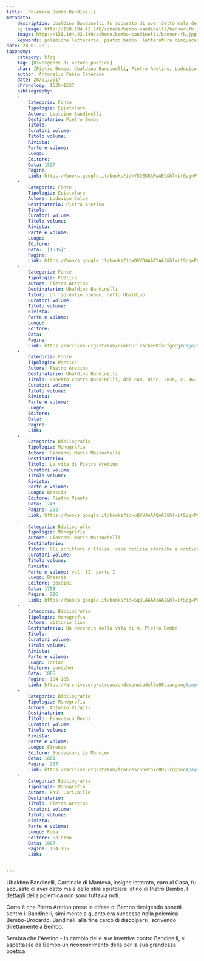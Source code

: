 ```yaml
---
title:  Polemica Bembo-Bandinelli
metadata:
	description: Ubaldino Bandinelli fu accusato di aver detto male dei Brevi del Bembo. L'Aretino prese le difese di quest'ultimo. Bandinelli prova infine a discolparsi.
	og:image: http://158.194.42.140/schede/bembo-bandinelli/banner-fb.jpg
	image: http://158.194.42.140/schede/bembo-bandinelli/banner-fb.jpg
	keywords: polemiche letterarie, pietro bembo, letteratura cinquecento
date: 28-01-2017
taxonomy:
	category: blog
    tag: [Divergenze di natura poetica]
    char: [Pietro Bembo, Ubaldino Bandinelli, Pietro Aretino, Ludovico Dolce]
    author: Antonello Fabio Caterino
    date: 28/01/2017
    chronology: 1535-1537
    bibliography:
	-
	    Categoria: Fonte
	    Tipologia: Epistolare
	    Autore: Ubaldino Bandinelli
	    Destinatario: Pietro Bembo
	    Titolo: 
	    Curatori volume: 
	    Titolo volume: 
	    Rivista: 
	    Parte e volume: 
	    Luogo: 
	    Editore: 
	    Data: 1537
	    Pagine: 
	    Link: https://books.google.it/books?id=Y5DEKRkRwAEC&hl=it&pg=PT103#v=onepage&q&f=false
	-
	    Categoria: Fonte
	    Tipologia: Epistolare
	    Autore: Ludovico Dolce
	    Destinatario: Pietro Aretino
	    Titolo: 
	    Curatori volume: 
	    Titolo volume: 
	    Rivista: 
	    Parte e volume: 
	    Luogo: 
	    Editore: 
	    Data: '[1535]'
	    Pagine: 
	    Link: https://books.google.it/books?id=OVVDAAAAYAAJ&hl=it&pg=PA274#v=onepage&q&f=false
	-
	    Categoria: Fonte
	    Tipologia: Poetica
	    Autore: Pietro Aretino
	    Destinatario: Ubaldino Bandinelli
	    Titolo: Un fiorentin plebeo, detto Ubaldino
	    Curatori volume: 
	    Titolo volume: 
	    Rivista: 
	    Parte e volume: 
	    Luogo: 
	    Editore: 
	    Data: 
	    Pagine: 
	    Link: https://archive.org/stream/rimeburlesche00fanfgoog#page/n335/mode/2up
	-
	    Categoria: Fonte
	    Tipologia: Poetica
	    Autore: Pietro Aretino
	    Destinatario: Ubaldino Bandinelli
	    Titolo: Sonetto contro Bandinelli, dal cod. Ricc. 2835, c. 361
	    Curatori volume: 
	    Titolo volume: 
	    Rivista: 
	    Parte e volume: 
	    Luogo: 
	    Editore: 
	    Data: 
	    Pagine: 
	    Link: 
	-
	    Categoria: Bibliografia
	    Tipologia: Monografia
	    Autore: Giovanni Maria Mazzuchelli
	    Destinatario: 
	    Titolo: La vita di Pietro Aretino
	    Curatori volume: 
	    Titolo volume: 
	    Rivista: 
	    Parte e volume: 
	    Luogo: Brescia
	    Editore: Pietro Pianta
	    Data: 1743
	    Pagine: 292
	    Link: https://books.google.it/books?id=uQ8VAAAAQAAJ&hl=it&pg=PA292#v=onepage&q&f=false
	-
	    Categoria: Bibliografia
	    Tipologia: Monografia
	    Autore: Giovanni Maria Mazzuchelli
	    Destinatario: 
	    Titolo: Gli scrittori d’Italia, cioè notizie storiche e critiche intorno alle vite e agli scritti dei letterati italiani
	    Curatori volume: 
	    Titolo volume: 
	    Rivista: 
	    Parte e volume: vol. II, parte I
	    Luogo: Brescia
	    Editore: Bossini
	    Data: 1758
	    Pagine: 216
	    Link: https://books.google.it/books?id=5qBLAAAAcAAJ&hl=it&pg=PA216#v=onepage&q&f=false
	-
	    Categoria: Bibliografia
	    Tipologia: Monografia
	    Autore: Vittorio Cian
	    Destinatario: Un decennio della vita di m. Pietro Bembo
	    Titolo: 
	    Curatori volume: 
	    Titolo volume: 
	    Rivista: 
	    Parte e volume: 
	    Luogo: Torino
	    Editore: Loescher
	    Data: 1885
	    Pagine: 184-185
	    Link: https://archive.org/stream/undecenniodella00ciangoog#page/n205/mode/2up
	-
	    Categoria: Bibliografia
	    Tipologia: Monografia
	    Autore: Antonio Virgili
	    Destinatario: 
	    Titolo: Francesco Berni
	    Curatori volume: 
	    Titolo volume: 
	    Rivista: 
	    Parte e volume: 
	    Luogo: Firenze
	    Editore: Successori Le Monnier
	    Data: 1881
	    Pagine: 237
	    Link: https://archive.org/stream/francescobernic00virggoog#page/n7/mode/2up
	-
	    Categoria: Bibliografia
	    Tipologia: Monografia
	    Autore: Paul Larivaille
	    Destinatario: 
	    Titolo: Pietro Aretino
	    Curatori volume: 
	    Titolo volume: 
	    Rivista: 
	    Parte e volume: 
	    Luogo: Roma
	    Editore: Salerno 
	    Data: 1997
	    Pagine: 164-165
	    Link: 


---
```


Ubaldino Bandinelli, Cardinale di Mantova, insigne letterato, caro al Casa, fu accusato di aver detto male dello stile epistolare latino di Pietro Bembo. I dettagli della polemica non sono tuttavia noti. 

Certo è che Pietro Aretino prese le difese di Bembo rivolgendo sonetti sontro il Bandinelli, similmente a quanto era successo nella polemica Bembo-Brocardo. Bandinelli alla fine cercò di discolparsi, scrivendo direttamente a Bembo. 

Sembra che l'Aretino - in cambio delle sue invettive contro Bandinelli, si aspettasse da Bembo un riconoscimento della per la sua grandezza poetica.


